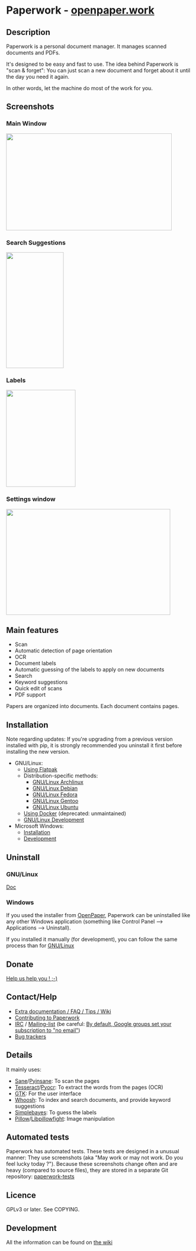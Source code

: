 # Paperwork - [openpaper.work](https://openpaper.work/)


## Description

Paperwork is a personal document manager. It manages scanned documents and PDFs.

It's designed to be easy and fast to use. The idea behind Paperwork
is "scan & forget": You can just scan a new document and
forget about it until the day you need it again.

In other words, let the machine do most of the work for you.


## Screenshots

### Main Window

<a href="http://youtu.be/RMazTTM6ltg">
  <img src="https://raw.github.com/openpaperwork/paperwork-screenshots/master/0.3/main_window.png" width="447" height="262" />
</a>


### Search Suggestions

<a href="https://raw.github.com/openpaperwork/paperwork-screenshots/master/0.3/suggestions.png">
  <img src="https://raw.github.com/openpaperwork/paperwork-screenshots/master/0.3/suggestions.png" width="155" height="313" />
</a>


### Labels

<a href="https://raw.github.com/openpaperwork/paperwork-screenshots/master/0.3/multiple_labels.png">
  <img src="https://raw.github.com/openpaperwork/paperwork-screenshots/master/0.3/multiple_labels.png" width="187" height="262" />
</a>


### Settings window

<a href="https://raw.github.com/openpaperwork/paperwork-screenshots/master/0.3/settings.png">
  <img src="https://raw.github.com/openpaperwork/paperwork-screenshots/master/0.3/settings.png" width="443" height="286" />
</a>


## Main features

* Scan
* Automatic detection of page orientation
* OCR
* Document labels
* Automatic guessing of the labels to apply on new documents
* Search
* Keyword suggestions
* Quick edit of scans
* PDF support

Papers are organized into documents. Each document contains pages.


## Installation

Note regarding updates:
If you're upgrading from a previous version installed with pip, it is strongly recommended you uninstall
it first before installing the new version.

* GNU/Linux:
  * [Using Flatpak](flatpak/README.markdown)
  * Distribution-specific methods:
    * [GNU/Linux Archlinux](doc/install.archlinux.markdown)
    * [GNU/Linux Debian](doc/install.debian.markdown)
    * [GNU/Linux Fedora](doc/install.fedora.markdown)
    * [GNU/Linux Gentoo](doc/install.gentoo.markdown)
    * [GNU/Linux Ubuntu](doc/install.debian.markdown)
  * [Using Docker](doc/install.docker.markdown) (deprecated: unmaintained)
  * [GNU/Linux Development](doc/install.devel.markdown)
* Microsoft Windows:
  * [Installation](https://openpaper.work)
  * [Development](doc/devel.windows.markdown)


## Uninstall

### GNU/Linux

[Doc](doc/uninstall.linux.markdown)

### Windows

If you used the installer from [OpenPaper](https://openpaper.work), Paperwork can be uninstalled like any
other Windows application (something like Control Panel --> Applications --> Uninstall).

If you installed it manually (for development), you can follow the same process than for
[GNU/Linux](doc/uninstall.linux.markdown)


## Donate

<a href="https://openpaper.work/download#donate">Help us help you ! ;-)</a>


## Contact/Help

* [Extra documentation / FAQ / Tips / Wiki](https://github.com/openpaperwork/paperwork/wiki)
* [Contributing to Paperwork](https://github.com/openpaperwork/paperwork/wiki/Contributing)
* [IRC](https://github.com/openpaperwork/paperwork/wiki/Contact#irc) / [Mailing-list](https://github.com/openpaperwork/paperwork/wiki/Contact#mailing-list) (be careful: [By default, Google groups set your subscription to "no email"](https://productforums.google.com/forum/#!topic/apps/3OUlPmzKCi8))
* [Bug trackers](https://github.com/openpaperwork/paperwork/wiki/Contact#bug-trackers)


## Details

It mainly uses:

* [Sane](http://www.sane-project.org/)/[Pyinsane](https://github.com/openpaperwork/pyinsane/#readme): To scan the pages
* [Tesseract](https://github.com/tesseract-ocr)/[Pyocr](https://github.com/openpaperwork/pyocr/#readme): To extract the words from the pages (OCR)
* [GTK](http://www.gtk.org/): For the user interface
* [Whoosh](https://pypi.python.org/pypi/Whoosh/): To index and search documents, and provide keyword suggestions
* [Simplebayes](https://pypi.python.org/pypi/simplebayes/): To guess the labels
* [Pillow](https://pypi.python.org/pypi/Pillow/)/[Libpillowfight](https://github.com/openpaperwork/libpillowfight#readme): Image manipulation


## Automated tests

Paperwork has automated tests. These tests are designed in a unusual manner:
They use screenshots (aka "May work or may not work. Do you feel lucky today ?").
Because these screenshots change often and are heavy (compared to source files),
they are stored in a separate Git repository:
[paperwork-tests](https://github.com/openpaperwork/paperwork-tests#readme)


## Licence

GPLv3 or later. See COPYING.


## Development

All the information can be found on [the wiki](https://github.com/openpaperwork/paperwork/wiki#for-developers)
